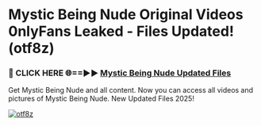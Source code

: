 # Mystic Being Nude Original Videos 0nlyFans Leaked - Files Updated! (otf8z)

<h3>🔴 CLICK HERE 🌐==►► <a href="https://tinyurl.com/4mcuefdz" rel="nofollow">Mystic Being Nude Updated Files</a></h3>

Get Mystic Being Nude and all content. Now you can access all videos and pictures of Mystic Being Nude. New Updated Files 2025!

[![otf8z](https://i.imgur.com/StAQSOY.gif)](https://tinyurl.com/4mcuefdz)
